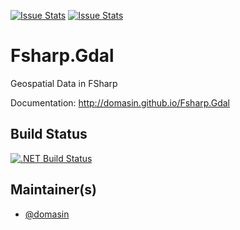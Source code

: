 [![Issue Stats](http://issuestats.com/github/domasin/Fsharp.Gdal/badge/issue)](http://issuestats.com/github/domasin/Fsharp.Gdal)
[![Issue Stats](http://issuestats.com/github/domasin/Fsharp.Gdal/badge/pr)](http://issuestats.com/github/domasin/Fsharp.Gdal)

# Fsharp.Gdal

Geospatial Data in FSharp

Documentation: http://domasin.github.io/Fsharp.Gdal


## Build Status

[![.NET Build Status](https://img.shields.io/appveyor/ci/domasin/fsharp-gdal/master.svg)](https://ci.appveyor.com/project/domasin/fsharp-gdal)

## Maintainer(s)

- [@domasin](https://github.com/domasin)
